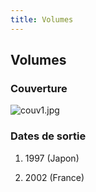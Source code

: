 ```yaml
---
title: Volumes
---
```


Volumes
-------


### Couverture


![couv1.jpg](/images/mini/images-stories-saga-bluedestiny-_tb_x200_couv1.jpg)


### Dates de sortie


1. 1997 (Japon)


1. 2002 (France)
